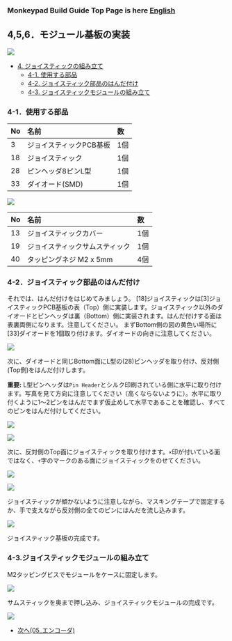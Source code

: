 ### Monkeypad Build Guide Top Page is here [English](01_build_guide.md)

## 4,5,6．モジュール基板の実装

![](images/04/monkeypad_4_01.jpeg)     

  - [4. ジョイスティックの組み立て](04_ジョイスティック.md)  
    - [4-1. 使用する部品](./04_ジョイスティック.md/#4-1使用する部品)
    - [4-2. ジョイスティック部品のはんだ付け](./04_ジョイスティック.md/#4-2ジョイスティック部品のはんだ付け)
    - [4-3. ジョイスティックモジュールの組み立て](./04_ジョイスティック.md/#4-3ジョイスティックモジュールの組み立て)

### 4-1．使用する部品

| No | 名前 | 数 |
|:-|:-|:-|
|  3 | ジョイスティックPCB基板 | 1個 |
| 18 | ジョイスティック | 1個 |
| 28 | ピンヘッダ8ピンL型 | 1個 |
| 33 | ダイオード(SMD) | 1個 |

![](images/04/monkeypad_4_02.jpeg)

| No | 名前 | 数 |
|:-|:-|:-|
| 13 | ジョイスティックカバー | 1個 |
| 19 | ジョイスティックサムスティック | 1個 |
| 40 | タッピングネジ M2 x 5mm | 4個 |

### 4-2．ジョイスティック部品のはんだ付け

それでは、はんだ付けをはじめてみましょう。
[18]ジョイスティックは[3]ジョイスティックPCB基板の表（Top）側に実装します。ジョイスティック以外のダイオードとピンヘッダは裏（Bottom）側に実装されます。はんだ付けする面は表裏両側になります。注意してください。
まずBottom側の図の黄色い場所に[33]ダイオードを1個取り付けます。ダイオードの向きに注意してください。

![](images/04/monkeypad_4_03.jpeg)

次に、ダイオードと同じBottom面にL型の(28)ピンヘッダを取り付け、反対側(Top側)をはんだ付けします。

**重要:**
L型ピンヘッダは`Pin Header`とシルク印刷されている側に水平に取り付けます。写真を見て方向に注意してください（高くならないように）。水平に取り付くように1〜2ピンをはんだでまず仮止めして水平であることを確認し、すべてのピンをはんだ付けしてください。

![](images/04/monkeypad_4_04.jpeg)

![](images/04/monkeypad_4_05.jpeg)

次に、反対側のTop面にジョイスティックを取り付けます。`×`印が付いている面ではなく、`+`字のマークのある面にジョイスティックをのせてください。

![](images/04/monkeypad_4_07.jpeg)

![](images/04/monkeypad_4_06.jpeg)

ジョイスティックが傾かないように注意しながら、マスキングテープで固定するか、手で支えながら反対側の全てのピンにはんだを流し込みます。

![](images/04/monkeypad_4_08.jpeg)

ジョイスティック基板の完成です。

### 4-3.ジョイスティックモジュールの組み立て

M2タッピングビスでモジュールをケースに固定します。

![](images/04/monkeypad_4_10.jpeg)

サムスティックを奥まで押し込み、ジョイスティックモジュールの完成です。

![](images/04/monkeypad_4_11.jpeg)


  - [次へ(05_エンコーダ)](05_エンコーダ.md)
